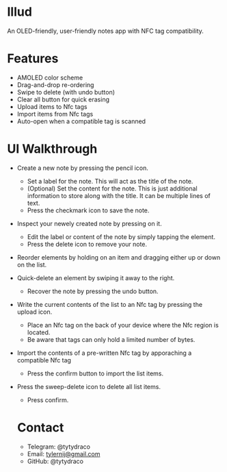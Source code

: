 # Illud
An OLED-friendly, user-friendly notes app with NFC tag compatibility.

# Features
* AMOLED color scheme
* Drag-and-drop re-ordering
* Swipe to delete (with undo button)
* Clear all button for quick erasing
* Upload items to Nfc tags
* Import items from Nfc tags
* Auto-open when a compatible tag is scanned

# UI Walkthrough
- Create a new note by pressing the pencil icon.
  - Set a label for the note. This will act as the title of the note.
  - (Optional) Set the content for the note. This is just additional information to store along with the title. It can be multiple lines of text.
  - Press the checkmark icon to save the note.
- Inspect your newely created note by pressing on it.
  - Edit the label or content of the note by simply tapping the element.
  - Press the delete icon to remove your note.
- Reorder elements by holding on an item and dragging either up or down on the list.
- Quick-delete an element by swiping it away to the right.
  - Recover the note by pressing the undo button.
- Write the current contents of the list to an Nfc tag by pressing the upload icon.
  - Place an Nfc tag on the back of your device where the Nfc region is located.
  - Be aware that tags can only hold a limited number of bytes.
- Import the contents of a pre-written Nfc tag by apporaching a compatible Nfc tag
  - Press the confirm button to import the list items.
- Press the sweep-delete icon to delete all list items.
  - Press confirm.
  
  # Contact
  - Telegram: @tytydraco
  - Email: tylernij@gmail.com
  - GitHub: @tytydraco

